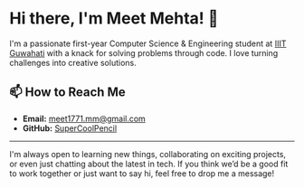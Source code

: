 # Hi there, I'm Meet Mehta! 👋

I'm a passionate first-year Computer Science & Engineering student at [IIIT Guwahati](https://www.iiitg.ac.in) with a knack for solving problems through code. I love turning challenges into creative solutions.

## 📫 How to Reach Me

- **Email:** [meet1771.mm@gmail.com](mailto:meet1771.mm@gmail.com)
- **GitHub:** [SuperCoolPencil](https://github.com/SuperCoolPencil)

---

I'm always open to learning new things, collaborating on exciting projects, or even just chatting about the latest in tech. If you think we’d be a good fit to work together or just want to say hi, feel free to drop me a message!
